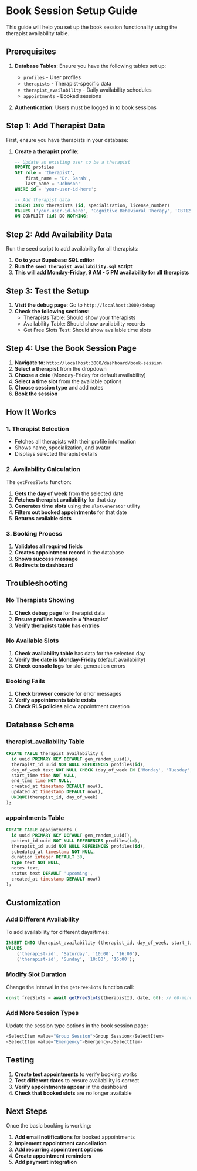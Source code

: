 # Book Session Setup Guide

This guide will help you set up the book session functionality using the therapist availability table.

## Prerequisites

1. **Database Tables**: Ensure you have the following tables set up:
   - `profiles` - User profiles
   - `therapists` - Therapist-specific data
   - `therapist_availability` - Daily availability schedules
   - `appointments` - Booked sessions

2. **Authentication**: Users must be logged in to book sessions

## Step 1: Add Therapist Data

First, ensure you have therapists in your database:

1. **Create a therapist profile**:
   ```sql
   -- Update an existing user to be a therapist
   UPDATE profiles 
   SET role = 'therapist', 
       first_name = 'Dr. Sarah', 
       last_name = 'Johnson'
   WHERE id = 'your-user-id-here';
   
   -- Add therapist data
   INSERT INTO therapists (id, specialization, license_number)
   VALUES ('your-user-id-here', 'Cognitive Behavioral Therapy', 'CBT123456')
   ON CONFLICT (id) DO NOTHING;
   ```

## Step 2: Add Availability Data

Run the seed script to add availability for all therapists:

1. **Go to your Supabase SQL editor**
2. **Run the `seed_therapist_availability.sql` script**
3. **This will add Monday-Friday, 9 AM - 5 PM availability for all therapists**

## Step 3: Test the Setup

1. **Visit the debug page**: Go to `http://localhost:3000/debug`
2. **Check the following sections**:
   - Therapists Table: Should show your therapists
   - Availability Table: Should show availability records
   - Get Free Slots Test: Should show available time slots

## Step 4: Use the Book Session Page

1. **Navigate to**: `http://localhost:3000/dashboard/book-session`
2. **Select a therapist** from the dropdown
3. **Choose a date** (Monday-Friday for default availability)
4. **Select a time slot** from the available options
5. **Choose session type** and add notes
6. **Book the session**

## How It Works

### 1. Therapist Selection
- Fetches all therapists with their profile information
- Shows name, specialization, and avatar
- Displays selected therapist details

### 2. Availability Calculation
The `getFreeSlots` function:
1. **Gets the day of week** from the selected date
2. **Fetches therapist availability** for that day
3. **Generates time slots** using the `slotGenerator` utility
4. **Filters out booked appointments** for that date
5. **Returns available slots**

### 3. Booking Process
1. **Validates all required fields**
2. **Creates appointment record** in the database
3. **Shows success message**
4. **Redirects to dashboard**

## Troubleshooting

### No Therapists Showing
1. **Check debug page** for therapist data
2. **Ensure profiles have role = 'therapist'**
3. **Verify therapists table has entries**

### No Available Slots
1. **Check availability table** has data for the selected day
2. **Verify the date is Monday-Friday** (default availability)
3. **Check console logs** for slot generation errors

### Booking Fails
1. **Check browser console** for error messages
2. **Verify appointments table exists**
3. **Check RLS policies** allow appointment creation

## Database Schema

### therapist_availability Table
```sql
CREATE TABLE therapist_availability (
  id uuid PRIMARY KEY DEFAULT gen_random_uuid(),
  therapist_id uuid NOT NULL REFERENCES profiles(id),
  day_of_week text NOT NULL CHECK (day_of_week IN ('Monday', 'Tuesday', 'Wednesday', 'Thursday', 'Friday', 'Saturday', 'Sunday')),
  start_time time NOT NULL,
  end_time time NOT NULL,
  created_at timestamp DEFAULT now(),
  updated_at timestamp DEFAULT now(),
  UNIQUE(therapist_id, day_of_week)
);
```

### appointments Table
```sql
CREATE TABLE appointments (
  id uuid PRIMARY KEY DEFAULT gen_random_uuid(),
  patient_id uuid NOT NULL REFERENCES profiles(id),
  therapist_id uuid NOT NULL REFERENCES profiles(id),
  scheduled_at timestamp NOT NULL,
  duration integer DEFAULT 30,
  type text NOT NULL,
  notes text,
  status text DEFAULT 'upcoming',
  created_at timestamp DEFAULT now()
);
```

## Customization

### Add Different Availability
To add availability for different days/times:

```sql
INSERT INTO therapist_availability (therapist_id, day_of_week, start_time, end_time)
VALUES 
    ('therapist-id', 'Saturday', '10:00', '16:00'),
    ('therapist-id', 'Sunday', '10:00', '16:00');
```

### Modify Slot Duration
Change the interval in the `getFreeSlots` function call:
```typescript
const freeSlots = await getFreeSlots(therapistId, date, 60); // 60-minute slots
```

### Add More Session Types
Update the session type options in the book session page:
```typescript
<SelectItem value="Group Session">Group Session</SelectItem>
<SelectItem value="Emergency">Emergency</SelectItem>
```

## Testing

1. **Create test appointments** to verify booking works
2. **Test different dates** to ensure availability is correct
3. **Verify appointments appear** in the dashboard
4. **Check that booked slots** are no longer available

## Next Steps

Once the basic booking is working:
1. **Add email notifications** for booked appointments
2. **Implement appointment cancellation**
3. **Add recurring appointment options**
4. **Create appointment reminders**
5. **Add payment integration** 